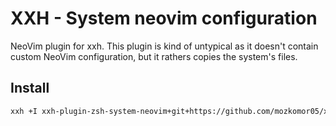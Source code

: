 # XXH - System neovim configuration

NeoVim plugin for xxh. This plugin is kind of untypical as it doesn't contain custom NeoVim configuration, but it rathers copies the system's files.

## Install

```sh
xxh +I xxh-plugin-zsh-system-neovim+git+https://github.com/mozkomor05/xxh-plugin-zsh-system-neovim
```
